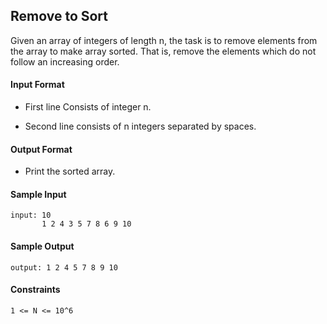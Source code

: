 ## **Remove to Sort**

Given an array of integers of length n, the task is to remove elements from the array to make array sorted. That is, remove the elements which do not follow an increasing order.

#### **Input Format**

- First line Consists of integer n.

- Second line consists of n integers separated by spaces.

#### **Output Format**

- Print the sorted array.

#### **Sample Input**
    input: 10
           1 2 4 3 5 7 8 6 9 10 

#### **Sample Output**
    output: 1 2 4 5 7 8 9 10

#### **Constraints**
    1 <= N <= 10^6